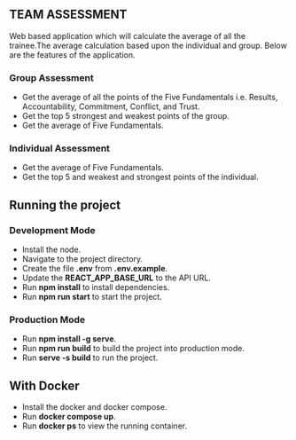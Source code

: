 ## TEAM ASSESSMENT
Web based application which will calculate the average of all the trainee.The average calculation based upon the individual and group.
Below are the features of the application. 

### Group Assessment
* Get the average of all the points of the Five Fundamentals i.e. Results, Accountability, Commitment, Conflict, and Trust.
* Get the top 5 strongest and weakest points of the group.
* Get the average of Five Fundamentals.

### Individual Assessment
* Get the average of Five Fundamentals.
* Get the top 5 and weakest and strongest points of the individual.

## Running the project

### Development Mode 
* Install the node. 
* Navigate to the project directory. 
* Create the file **.env** from **.env.example**.
* Update the **REACT_APP_BASE_URL** to the API URL. 
* Run **npm install** to install dependencies.
* Run **npm run start** to start the project. 

### Production Mode
* Run **npm install -g serve**. 
* Run **npm run build** to build the project into production mode.
* Run **serve -s build** to run the project.

## With Docker 
* Install the docker and docker compose. 
* Run **docker compose up**.
* Run **docker ps** to view the running container. 